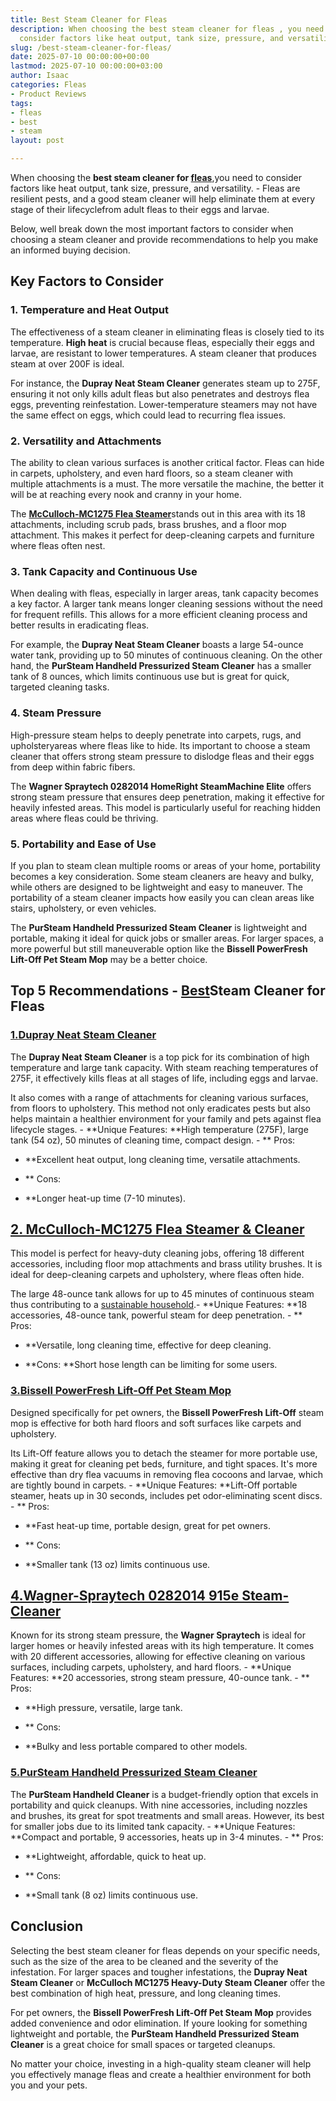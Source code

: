 ```yaml
---
title: Best Steam Cleaner for Fleas
description: When choosing the best steam cleaner for fleas , you need to 
  consider factors like heat output, tank size, pressure, and versatility.
slug: /best-steam-cleaner-for-fleas/
date: 2025-07-10 00:00:00+00:00
lastmod: 2025-07-10 00:00:00+03:00
author: Isaac
categories: Fleas
- Product Reviews
tags:
- fleas
- best
- steam
layout: post

---
```

When choosing the **best steam cleaner for [fleas](https://pestpolicy.com/best-cordless-vacuum-for-pet-hair/)**,you need to consider factors like heat output, tank size, pressure, and versatility. - Fleas are resilient pests, and a good steam cleaner will help eliminate them at every stage of their lifecyclefrom adult fleas to their eggs and larvae.

Below, well break down the most important factors to consider when choosing a steam cleaner and provide recommendations to help you make an informed buying decision.

##  Key Factors to Consider

###  1. Temperature and Heat Output

The effectiveness of a steam cleaner in eliminating fleas is closely tied to its temperature. **High heat** is crucial because fleas, especially their eggs and larvae, are resistant to lower temperatures. A steam cleaner that produces steam at over 200F is ideal.

For instance, the **Dupray Neat Steam Cleaner** generates steam up to 275F, ensuring it not only kills adult fleas but also penetrates and destroys flea eggs, preventing reinfestation. Lower-temperature steamers may not have the same effect on eggs, which could lead to recurring flea issues.

###  2. Versatility and Attachments

The ability to clean various surfaces is another critical factor. Fleas can hide in carpets, upholstery, and even hard floors, so a steam cleaner with multiple attachments is a must. The more versatile the machine, the better it will be at reaching every nook and cranny in your home.

The [**McCulloch-MC1275 Flea Steamer**](https://www.amazon.com/dp/B0000DF0RB/?tag=p-policy-20)stands out in this area with its 18 attachments, including scrub pads, brass brushes, and a floor mop attachment. This makes it perfect for deep-cleaning carpets and furniture where fleas often nest.

###  3. Tank Capacity and Continuous Use

When dealing with fleas, especially in larger areas, tank capacity becomes a key factor. A larger tank means longer cleaning sessions without the need for frequent refills. This allows for a more efficient cleaning process and better results in eradicating fleas.

For example, the **Dupray Neat Steam Cleaner** boasts a large 54-ounce water tank, providing up to 50 minutes of continuous cleaning. On the other hand, the **PurSteam Handheld Pressurized Steam Cleaner** has a smaller tank of 8 ounces, which limits continuous use but is great for quick, targeted cleaning tasks.

###  4. Steam Pressure

High-pressure steam helps to deeply penetrate into carpets, rugs, and upholsteryareas where fleas like to hide. Its important to choose a steam cleaner that offers strong steam pressure to dislodge fleas and their eggs from deep within fabric fibers.

The **Wagner Spraytech 0282014 HomeRight SteamMachine Elite** offers strong steam pressure that ensures deep penetration, making it effective for heavily infested areas. This model is particularly useful for reaching hidden areas where fleas could be thriving.

###  5. Portability and Ease of Use

If you plan to steam clean multiple rooms or areas of your home, portability becomes a key consideration. Some steam cleaners are heavy and bulky, while others are designed to be lightweight and easy to maneuver. The portability of a steam cleaner impacts how easily you can clean areas like stairs, upholstery, or even vehicles.

The **PurSteam Handheld Pressurized Steam Cleaner** is lightweight and portable, making it ideal for quick jobs or smaller areas. For larger spaces, a more powerful but still maneuverable option like the **Bissell PowerFresh Lift-Off Pet Steam Mop** may be a better choice.

##  Top 5 Recommendations - [Best](https://pestpolicy.com/best-dog-brush-for-short-hair-shedding/)Steam Cleaner for Fleas

###  [1.**Dupray Neat Steam Cleaner**](https://www.amazon.com/dp/B07C44DM6D/?tag=p-policy-20)

The **Dupray Neat Steam Cleaner** is a top pick for its combination of high temperature and large tank capacity. With steam reaching temperatures of 275F, it effectively kills fleas at all stages of life, including eggs and larvae.

It also comes with a range of attachments for cleaning various surfaces, from floors to upholstery. This method not only eradicates pests but also helps maintain a healthier environment for your family and pets against flea lifecycle stages. - **Unique Features: **High temperature (275F), large tank (54 oz), 50 minutes of cleaning time, compact design. - **
Pros:

- **Excellent heat output, long cleaning time, versatile attachments.

- **
Cons:

- **Longer heat-up time (7-10 minutes).

##  [2. McCulloch-MC1275 Flea Steamer & Cleaner](https://www.amazon.com/dp/B0000DF0RB/?tag=p-policy-20)

This model is perfect for heavy-duty cleaning jobs, offering 18 different accessories, including floor mop attachments and brass utility brushes. It is ideal for deep-cleaning carpets and upholstery, where fleas often hide.

The large 48-ounce tank allows for up to 45 minutes of continuous steam thus contributing to a [sustainable household](https://pestpolicy.com/best-flea-spray-for-home/).- **Unique Features: **18 accessories, 48-ounce tank, powerful steam for deep penetration. - **
Pros:

- **Versatile, long cleaning time, effective for deep cleaning.

- **Cons: **Short hose length can be limiting for some users.

###  [3.**Bissell PowerFresh Lift-Off Pet Steam Mop**](https://www.amazon.com/dp/B011LS47SA/?tag=p-policy-20)

Designed specifically for pet owners, the **Bissell PowerFresh Lift-Off** steam mop is effective for both hard floors and soft surfaces like carpets and upholstery.

Its Lift-Off feature allows you to detach the steamer for more portable use, making it great for cleaning pet beds, furniture, and tight spaces. It's more effective than dry flea vacuums in removing flea cocoons and larvae, which are tightly bound in carpets. - **Unique Features: **Lift-Off portable steamer, heats up in 30 seconds, includes pet odor-eliminating scent discs. - **
Pros:

- **Fast heat-up time, portable design, great for pet owners.

- **
Cons:

- **Smaller tank (13 oz) limits continuous use.

##  [4.Wagner-Spraytech 0282014 915e Steam-Cleaner](https://www.amazon.com/dp/B003PGQI3Y/?tag=p-policy-20)

Known for its strong steam pressure, the **Wagner Spraytech** is ideal for larger homes or heavily infested areas with its high temperature. It comes with 20 different accessories, allowing for effective cleaning on various surfaces, including carpets, upholstery, and hard floors. - **Unique Features: **20 accessories, strong steam pressure, 40-ounce tank. - **
Pros:

- **High pressure, versatile, large tank.

- **
Cons:

- **Bulky and less portable compared to other models.

###  [5.**PurSteam Handheld Pressurized Steam Cleaner**](https://www.amazon.com/dp/B09FKBRNRG/?tag=p-policy-20)

The **PurSteam Handheld Cleaner** is a budget-friendly option that excels in portability and quick cleanups. With nine accessories, including nozzles and brushes, its great for spot treatments and small areas. However, its best for smaller jobs due to its limited tank capacity. - **Unique Features: **Compact and portable, 9 accessories, heats up in 3-4 minutes. - **
Pros:

- **Lightweight, affordable, quick to heat up.

- **
Cons:

- **Small tank (8 oz) limits continuous use.

##  Conclusion

Selecting the best steam cleaner for fleas depends on your specific needs, such as the size of the area to be cleaned and the severity of the infestation. For larger spaces and tougher infestations, the **Dupray Neat Steam Cleaner** or **McCulloch MC1275 Heavy-Duty Steam Cleaner** offer the best combination of high heat, pressure, and long cleaning times.

For pet owners, the **Bissell PowerFresh Lift-Off Pet Steam Mop** provides added convenience and odor elimination. If youre looking for something lightweight and portable, the **PurSteam Handheld Pressurized Steam Cleaner** is a great choice for small spaces or targeted cleanups.

No matter your choice, investing in a high-quality steam cleaner will help you effectively manage fleas and create a healthier environment for both you and your pets.